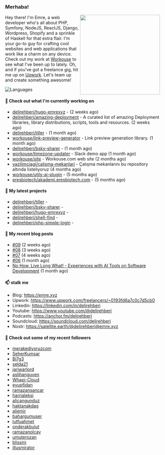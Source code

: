<h3>Merhaba!</h3>
 

<img align="right" src="https://media.giphy.com/media/ZE6HYckyroMWwSp11C/giphy-downsized.gif" width="260">

Hey there! I'm Emre, a web developer who's all about PHP, Symfony, NodeJS, ReactJS, Django, Wordpress, Shopify and a sprinkle of Haskell for that extra flair.
I'm your go-to guy for crafting cool websites and web applications that work like a charm on any device. 
Check out my work at [Workouse](https://workouse.com) to see what I've been up to lately. 
Oh, and if you've got a freelance gig, hit me up on [Upwork](https://www.upwork.com/freelancers/~0193fd6a7c0c7d5cb0). 
Let's team up and create something awesome!

![Languages](https://github-readme-stats.vercel.app/api/top-langs/?username=delirehberi&layout=compact)

#### 👷 Check out what I'm currently working on

- [delirehberi/hugo-emrexyz](https://github.com/delirehberi/hugo-emrexyz) -  (2 weeks ago)
- [delirehberi/amazing-deployment](https://github.com/delirehberi/amazing-deployment) - A curated list of amazing Deployment libraries, library distributions, scripts, tools and resources. (2 weeks ago)
- [delirehberi/tiller](https://github.com/delirehberi/tiller) -  (1 month ago)
- [workouse/link-preview-generator](https://github.com/workouse/link-preview-generator) - Link preview generation library.   (1 month ago)
- [delirehberi/bsky-sharer](https://github.com/delirehberi/bsky-sharer) -  (1 month ago)
- [workouse/timezone-updater](https://github.com/workouse/timezone-updater) - Slack demo app (1 month ago)
- [workouse/site](https://github.com/workouse/site) - Workouse.com web site (2 months ago)
- [yazilimciagi/calisma-mekanlari](https://github.com/yazilimciagi/calisma-mekanlari) - Çalışma mekanlarını bu repository altında listeliyoruz (4 months ago)
- [workouse/utils-ai-plugin](https://github.com/workouse/utils-ai-plugin) -  (5 months ago)
- [eresbiotech/akademi.eresbiotech.com](https://github.com/eresbiotech/akademi.eresbiotech.com) -  (5 months ago)

#### 🌱 My latest projects

- [delirehberi/tiller](https://github.com/delirehberi/tiller) - 
- [delirehberi/bsky-sharer](https://github.com/delirehberi/bsky-sharer) - 
- [delirehberi/hugo-emrexyz](https://github.com/delirehberi/hugo-emrexyz) - 
- [delirehberi/shell-find](https://github.com/delirehberi/shell-find) - 
- [delirehberi/php-simple-login](https://github.com/delirehberi/php-simple-login) - 

#### 📜 My recent blog posts 

- [#09](https://emre.xyz/til/09/) (2 weeks ago)
- [#08](https://emre.xyz/til/08/) (3 weeks ago)
- [#07](https://emre.xyz/til/07/) (4 weeks ago)
- [#06](https://emre.xyz/til/06/) (1 month ago)
- [No How, Live Long What! - Experiences with AI Tools on Software Development](https://emre.xyz/posts/no-how-live-long-what-ai-tools-in-software-development/) (1 month ago) 

#### 📫 stalk me

- Blog: https://emre.xyz 
- Upwork: https://www.upwork.com/freelancers/~0193fd6a7c0c7d5cb0
- Linkedin: https://linkedin.com/in/delirehberi 
- Youtube: https://www.youtube.com/@delirehberi
- Podcasts: https://anchor.fm/delirehberi
- Soundcloud: https://soundcloud.com/delirehberi
- Nostr: https://satellite.earth/@delirehberi@emre.xyz 


#### 👯 Check out some of my recent followers

- [merakediyoruzcom](https://github.com/merakediyoruzcom)
- [SeherKumsar](https://github.com/SeherKumsar)
- [Bi7g3](https://github.com/Bi7g3)
- [selda21](https://github.com/selda21)
- [jariwarlord](https://github.com/jariwarlord)
- [aslihanguven](https://github.com/aslihanguven)
- [Whapi-Cloud](https://github.com/Whapi-Cloud)
- [eyupfidan](https://github.com/eyupfidan)
- [ramazansancar](https://github.com/ramazansancar)
- [harrialeksi](https://github.com/harrialeksi)
- [alicangunduz](https://github.com/alicangunduz)
- [haktanakdag](https://github.com/haktanakdag)
- [aliemir](https://github.com/aliemir)
- [bahargumuser](https://github.com/bahargumuser)
- [lutfuahmet](https://github.com/lutfuahmet)
- [onderakbulut](https://github.com/onderakbulut)
- [ramazanolcay](https://github.com/ramazanolcay)
- [umuterozan](https://github.com/umuterozan)
- [blissini](https://github.com/blissini)
- [illusmirator](https://github.com/illusmirator)



